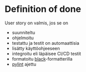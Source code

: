 # Definition of done

User story on valmis, jos se on

- suunniteltu
- ohjelmoitu
- testattu ja testit on automaattisia
- lisätty käyttöohjeeseen
- integroitu eli läpäisee CI/CD testit
- formatoitu [black](https://marketplace.visualstudio.com/items?itemName=ms-python.black-formatter)-formatterilla
- [pylint](https://marketplace.visualstudio.com/items?itemName=ms-python.pylint) ajettu

